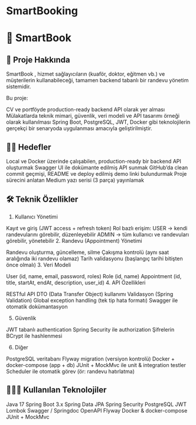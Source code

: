 # SmartBooking

# 📌 SmartBook 

## 📝 Proje Hakkında

SmartBook , hizmet sağlayıcıların (kuaför, doktor, eğitmen vb.) ve müşterilerin kullanabileceği, tamamen backend tabanlı bir randevu yönetim sistemidir.

Bu proje:

CV ve portföyde production-ready backend API olarak yer alması
Mülakatlarda teknik mimari, güvenlik, veri modeli ve API tasarımı örneği olarak kullanılması
Spring Boot, PostgreSQL, JWT, Docker gibi teknolojilerin gerçekçi bir senaryoda uygulanması amacıyla geliştirilmiştir.

## 🙌🏻 Hedefler

Local ve Docker üzerinde çalışabilen, production-ready bir backend API oluşturmak
Swagger UI ile dokümante edilmiş API sunmak
GitHub’da clean commit geçmişi, README ve deploy edilmiş demo linki bulundurmak
Proje sürecini anlatan Medium yazı serisi (3 parça) yayınlamak

## 🛠️ Teknik Özellikler

1. Kullanıcı Yönetimi

Kayıt ve giriş (JWT access + refresh token)
Rol bazlı erişim:
USER → kendi randevularını görebilir, düzenleyebilir
ADMIN → tüm kullanıcı ve randevuları görebilir, yönetebilir
2. Randevu (Appointment) Yönetimi

Randevu oluşturma, güncelleme, silme
Çakışma kontrolü (aynı saat aralığında iki randevu olamaz)
Tarih validasyonu (başlangıç tarihi bitişten önce olmalı)
3. Veri Modeli

User (id, name, email, password, roles)
Role (id, name)
Appointment (id, title, startAt, endAt, description, user_id)
4. API Özellikleri

RESTful API
DTO (Data Transfer Object) kullanımı
Validasyon (Spring Validation)
Global exception handling (tek tip hata formatı)
Swagger ile otomatik dokümantasyon

5. Güvenlik


JWT tabanlı authentication
Spring Security ile authorization
Şifrelerin BCrypt ile hashlenmesi

6. Diğer

PostgreSQL veritabanı
Flyway migration (versiyon kontrolü)
Docker + docker-compose (app + db)
JUnit + MockMvc ile unit & integration testler
Scheduler ile otomatik görev (ör: randevu hatırlatma)

## 👩🏻‍💻 Kullanılan Teknolojiler

Java 17
Spring Boot 3.x
Spring Data JPA
Spring Security
PostgreSQL
JWT
Lombok
Swagger / Springdoc OpenAPI
Flyway
Docker & docker-compose
JUnit + MockMvc